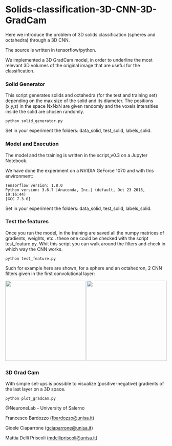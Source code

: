 # Solids-classification-3D-CNN-3D-GradCam
Here we introduce the problem of 3D solids classification (spheres and octahedra) through a 3D CNN.

The source is written in tensorflow/python.

We implemented a 3D GradCam model, in order to underline the most relevant 3D volumes of the original image that are useful for the classification.


### Solid Generator
This script generates solids and octahedra (for the test and training set) depending on the max size of the solid and its diameter. The positions (x,y,z) in the space NxNxN are given randomly and the voxels intensities inside the solid are chosen randomly.

``` 
python solid_generator.py
```
Set in your experiment the folders: data_solid, test_solid, labels_solid.


### Model and Execution
The model and the training is written in the script_v0.3 on a Jupyter Notebook.

We have done the experiment on a NVIDIA GeForce 1070 and with this environment:
``` 
Tensorflow version: 1.8.0
Python version: 3.6.7 |Anaconda, Inc.| (default, Oct 23 2018, 19:16:44) 
[GCC 7.3.0]
``` 


Set in your experiment the folders: data_solid, test_solid, labels_solid.

### Test the features
Once you run the model, in the training are saved all the numpy matrices of gradients, weights, etc..
these one could be checked with the script test_feature.py. Whit this script you can walk around the filters and check in which way the CNN works.

``` 
python test_feature.py
```
Such for example here are shown, for a sphere and an octahedron, 2 CNN filters given in the first convolutional layer:

<img src="https://github.com/lodeguns/Solids-classification-3D-CNN-3D-GradCam/blob/master/myimage.gif" height="250" width="250"> <img src="https://github.com/lodeguns/Solids-classification-3D-CNN-3D-GradCam/blob/master/myimage2.gif" height="250" width="250">

### 3D Grad Cam

With simple set-ups is possible to visualize (positive-negative) gradients of the last layer on a 3D space. 
``` 
python plot_gradcam.py
```




@NeuroneLab - University of Salerno

Francesco Bardozzo (fbardozzo@unisa.it)

Gioele Ciaparrone  (gciaparrone@unisa.it)

Mattia Delli Priscoli (mdellipriscoli@unisa.it)
